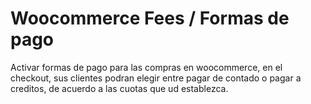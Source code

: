 # Woocommerce Fees / Formas de pago
Activar formas de pago para las compras en woocommerce, en el checkout, sus clientes podran elegir entre pagar de contado o pagar a creditos, de acuerdo a las cuotas que ud establezca.
